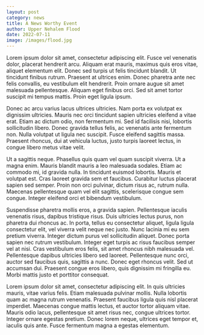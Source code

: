 ```yaml
---
layout: post
category: news
title: A News Worthy Event
author: Upper Nehalem Flood
date: 2022-07-11
image: /images/flood.jpg
---
```

Lorem ipsum dolor sit amet, consectetur adipiscing elit. Fusce vel venenatis dolor, placerat hendrerit arcu. Aliquam erat mauris, maximus quis eros vitae, aliquet elementum elit. Donec sed turpis ut felis tincidunt blandit. Ut tincidunt finibus rutrum. Praesent at ultrices enim. Donec pharetra ante nec felis convallis, eu vestibulum elit hendrerit. Proin ornare augue sit amet malesuada pellentesque. Aliquam eget finibus orci. Sed sit amet tortor suscipit mi tempus mattis. Proin eget ligula ipsum.

Donec ac arcu varius lacus ultrices ultricies. Nam porta ex volutpat ex dignissim ultricies. Mauris nec orci tincidunt sapien ultricies eleifend a vitae erat. Etiam ac dictum odio, non fermentum mi. Sed id facilisis nisi, lobortis sollicitudin libero. Donec gravida tellus felis, ac venenatis ante fermentum non. Nulla volutpat ut ligula nec suscipit. Fusce eleifend sagittis massa. Praesent rhoncus, dui at vehicula luctus, justo turpis laoreet lectus, in congue libero metus vitae velit.

Ut a sagittis neque. Phasellus quis quam vel quam suscipit viverra. Ut a magna enim. Mauris blandit mauris a leo malesuada sodales. Etiam ac commodo mi, id gravida nulla. In tincidunt euismod lobortis. Mauris et volutpat est. Cras laoreet gravida sem et faucibus. Curabitur luctus placerat sapien sed semper. Proin non orci pulvinar, dictum risus ac, rutrum nulla. Maecenas pellentesque quam vel elit sagittis, scelerisque congue sem congue. Integer eleifend orci et bibendum vestibulum.

Suspendisse pharetra mollis eros, a gravida sapien. Pellentesque iaculis venenatis risus, dapibus tristique risus. Duis ultricies lectus purus, non pharetra dui rhoncus ac. In porta, tellus eu consectetur aliquet, ligula ligula consectetur elit, vel viverra velit neque nec justo. Nunc lacinia mi eu sem pretium viverra. Integer dictum purus vel sollicitudin aliquet. Donec porta sapien nec rutrum vestibulum. Integer eget turpis ac risus faucibus semper vel at nisi. Cras vestibulum eros felis, sit amet rhoncus nibh malesuada vel. Pellentesque dapibus ultricies libero sed laoreet. Pellentesque nunc orci, auctor sed faucibus quis, sagittis a nunc. Donec eget rhoncus velit. Sed ut accumsan dui. Praesent congue eros libero, quis dignissim mi fringilla eu. Morbi mattis justo et porttitor consequat.

Lorem ipsum dolor sit amet, consectetur adipiscing elit. In quis ultricies mauris, vitae varius felis. Etiam malesuada pulvinar mollis. Nulla lobortis quam ac magna rutrum venenatis. Praesent faucibus ligula quis nisl placerat imperdiet. Maecenas congue mattis lectus, et auctor tortor aliquam vitae. Mauris odio lacus, pellentesque sit amet risus nec, congue ultrices tortor. Integer ornare egestas pretium. Donec lorem neque, ultrices eget tempor et, iaculis quis ante. Fusce fermentum magna a egestas elementum.

